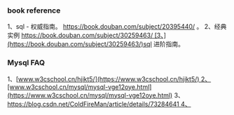 ### book reference 


1、sql - 权威指南。 https://book.douban.com/subject/20395440/ 。 
2、经典实例  https://book.douban.com/subject/30259463/ [3、](https://book.douban.com/subject/30259463/)sql 进阶指南。 

### Mysql FAQ 

1、[www.w3cschool.cn/hjikt5/](https://www.w3cschool.cn/hjikt5/) 2、[www.w3cschool.cn/mysql/mysql-vge12oye.html](https://www.w3cschool.cn/mysql/mysql-vge12oye.html)
3、https://blog.csdn.net/ColdFireMan/article/details/73284641 4、

